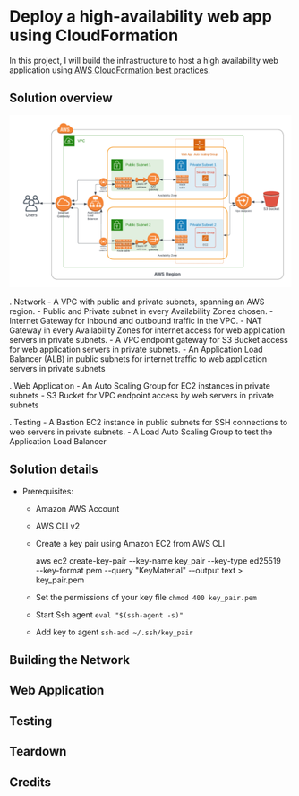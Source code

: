 # Deploy a high-availability web app using CloudFormation
In this project, I will build the infrastructure to host a high availability web application using [AWS CloudFormation best practices](https://docs.aws.amazon.com/AWSCloudFormation/latest/UserGuide/best-practices.html).

## Solution overview

![AWS Architecture diagram](/docs/images/cfn_arch.png)

. Network
    - A VPC with public and private subnets, spanning an AWS region.
    - Public and Private subnet in every Availability Zones chosen. 
    - Internet Gateway for inbound and outbound traffic in the VPC.
    - NAT Gateway in every Availability Zones for internet access for web application servers in private subnets.
    - A VPC endpoint gateway for S3 Bucket access for web application servers in private subnets.
    - An Application Load Balancer (ALB) in public subnets for internet traffic to web application servers in private subnets

. Web Application
    - An Auto Scaling Group for EC2 instances in private subnets
    - S3 Bucket for VPC endpoint access by web servers in private subnets

. Testing
    - A Bastion EC2 instance in public subnets for SSH connections to web servers in private subnets.
    - A Load Auto Scaling Group to test the Application Load Balancer


## Solution details
- Prerequisites:
    - Amazon AWS Account
    - AWS CLI v2
    - Create a key pair using Amazon EC2 from AWS CLI

        aws ec2 create-key-pair --key-name key_pair --key-type  ed25519         
            --key-format pem --query "KeyMaterial" --output text > key_pair.pem
    
    - Set the permissions of your key file
    `chmod 400 key_pair.pem`
    - Start Ssh agent
    `eval "$(ssh-agent -s)"`
    - Add key to agent
    `ssh-add ~/.ssh/key_pair`

## Building the Network


## Web Application 

## Testing


## Teardown


## Credits
